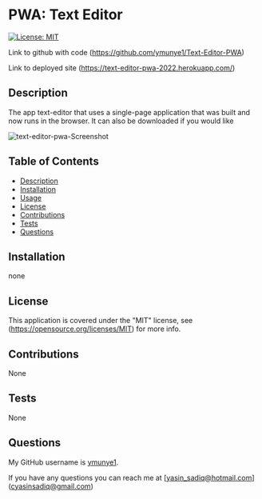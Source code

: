 #  PWA: Text Editor

 [![License: MIT](https://img.shields.io/badge/License-MIT-yellow)](https://opensource.org/licenses/MIT)
  

Link to github with code (https://github.com/ymunye1/Text-Editor-PWA)

Link to deployed site (https://text-editor-pwa-2022.herokuapp.com/) 

  ## Description

 The app text-editor that uses a single-page application that was built and  now runs in the browser. It can also be downloaded if you would like



  ![text-editor-pwa-Screenshot](https://user-images.githubusercontent.com/90288817/161193780-6054cc97-0381-494a-af80-8f5459a94318.png)

  ## Table of Contents

  * [Description](#description)
  * [Installation](#installation)
  * [Usage](#usage)
  * [License](#license)
  * [Contributions](#contributions)
  * [Tests](#tests)
  * [Questions](#questions)
 
  ## Installation

none


  ## License

  This application is covered under the "MIT" license, see (https://opensource.org/licenses/MIT) for more info.
  

  ## Contributions

  None


  ## Tests

  None
 

  ## Questions  
  
  My GitHub username is [ymunye1](https://github.com/ymunye1).

  If you have any questions you can reach me at [yasin_sadiq@hotmail.com] (cyasinsadiq@gmail.com)
  